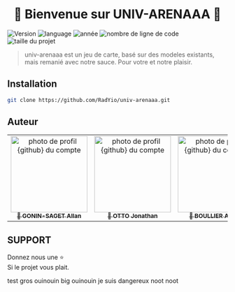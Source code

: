 <h1 align="center">👋 Bienvenue sur UNIV-ARENAAA 👋</h1>
<p>
  <img alt="Version" src="https://img.shields.io/badge/version-0.1-blue"/>
	<img alt="language" src="https://img.shields.io/badge/language-C-success"/>
	<img alt="année" src="https://img.shields.io/badge/Projet Universitaire-L2-yellow"/>
	<img alt="nombre de ligne de code" src="https://img.shields.io/tokei/lines/github/RadYio/univ-arenaaa?label=nombre%20de%20ligne"/>
	<img alt="taille du projet" src="https://img.shields.io/github/languages/code-size/RadYio/univ-arenaaa?label=taille%20du%20projet"/>
	
</p>

> univ-arenaaa est un jeu de carte, basé sur des modeles existants, mais remanié avec notre sauce. Pour votre et notre plaisir.

## Installation

```sh
git clone https://github.com/RadYio/univ-arenaaa.git
```

## Auteur


<table >
  <tr align="center">
    <td>
			<a href="https://github.com/RadYio">
				<img src="https://avatars.githubusercontent.com/u/17927968?v=4" width="175px;" alt="photo de profil {github} du compte"/>
				<br />
				<sub>
					<b>👤 GONIN-SAGET Allan</b>
				</sub>
			</a>
			<br />
		</td>
    <td>
			<a href="https://github.com/PapyNova">
				<img src="https://avatars.githubusercontent.com/u/34213003?v=4" width="175px;" alt="photo de profil {github} du compte"/>
				<br />
				<sub>
					<b>👤 OTTO Jonathan</b>
				</sub>
			</a>
			<br />
		</td>
    <td>
			<a href="https://github.com/ArthurBlr">
				<img src="https://avatars.githubusercontent.com/u/97943017?v=4" width="175px;" alt="photo de profil {github} du compte"/>
				<br />
				<sub>
					<b>👤 BOULLIER Arthur</b>
				</sub>
			</a>
			<br />
		</td>
  </tr>
</table>

## SUPPORT

Donnez nous une ⭐️ </br>
Si le projet vous plait.

test gros ouinouin big ouinouin je suis dangereux
noot noot

